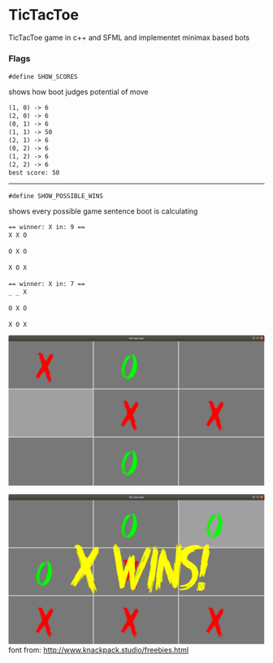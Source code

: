 # TicTacToe
TicTacToe game in c++ and SFML and implementet minimax based bots

### Flags
`#define SHOW_SCORES`

shows how boot judges potential of move
```
(1, 0) -> 6
(2, 0) -> 6
(0, 1) -> 6
(1, 1) -> 50
(2, 1) -> 6
(0, 2) -> 6
(1, 2) -> 6
(2, 2) -> 6
best score: 50
```
___
`#define SHOW_POSSIBLE_WINS`

shows every possible game sentence boot is calculating
```
== winner: X in: 9 ==
X X O 

O X O 

X O X 

== winner: X in: 7 ==
_ _ X 

O X O 

X O X 
```

![Screenshot](Screenshot.png)

![Screenshot](Screen_end_game.png)
font from: 
http://www.knackpack.studio/freebies.html